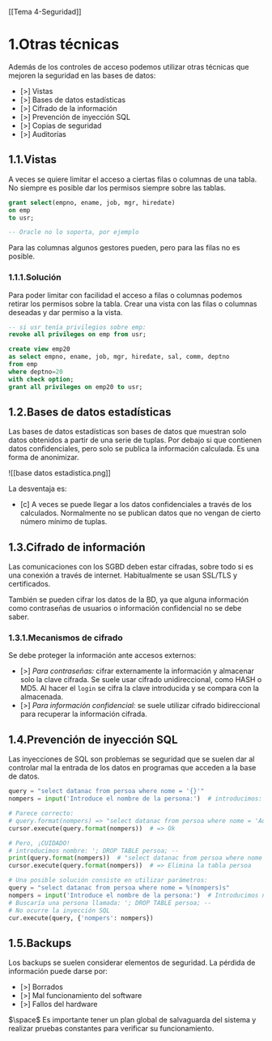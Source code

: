 [[Tema 4-Seguridad]]

# 1.Otras técnicas
Además de los controles de acceso podemos utilizar otras técnicas que mejoren la seguridad en las bases de datos:
+ [>] Vistas
+ [>] Bases de datos estadísticas
+ [>] Cifrado de la información
+ [>] Prevención de inyección SQL
+ [>] Copias de seguridad
+ [>] Auditorías

## 1.1.Vistas
A veces se quiere limitar el acceso a ciertas filas o columnas de una tabla. No siempre es posible dar los permisos siempre sobre las tablas.

```sql
grant select(empno, ename, job, mgr, hiredate)
on emp
to usr;

-- Oracle no lo soporta, por ejemplo
```

Para las columnas algunos gestores pueden, pero para las filas no es posible.

### 1.1.1.Solución
Para poder limitar con facilidad el acceso a filas o columnas podemos retirar los permisos sobre la tabla. Crear una vista con las filas o columnas deseadas y dar permiso a la vista.

```sql
-- si usr tenía privilegios sobre emp:
revoke all privileges on emp from usr;

create view emp20
as select empno, ename, job, mgr, hiredate, sal, comm, deptno
from emp
where deptno=20
with check option;
grant all privileges on emp20 to usr;
```

## 1.2.Bases de datos estadísticas
Las bases de datos estadísticas son bases de datos que muestran solo datos obtenidos a partir de una serie de tuplas. Por debajo si que contienen datos confidenciales, pero solo se publica la información calculada. Es una forma de anonimizar.

![[base datos estadistica.png]]

La desventaja es:
+ [c] A veces se puede llegar a los datos confidenciales a través de los calculados. Normalmente no se publican datos que no vengan de cierto número mínimo de tuplas.

## 1.3.Cifrado de información
Las comunicaciones con los SGBD deben estar cifradas, sobre todo si es una conexión a través de internet. Habitualmente se usan SSL/TLS y certificados.

También se pueden cifrar los datos de la BD, ya que alguna información como contraseñas de usuarios o información confidencial no se debe saber.

### 1.3.1.Mecanismos de cifrado
Se debe proteger la información ante accesos externos:
+ [>] *Para contraseñas:* cifrar externamente la información y almacenar solo la clave cifrada. Se suele usar cifrado unidireccional, como HASH o MD5. Al hacer el `login` se cifra la clave introducida y se compara con la almacenada.
+ [>] *Para información confidencial:* se suele utilizar cifrado bidireccional para recuperar la información cifrada.

## 1.4.Prevención de inyección SQL
Las inyecciones de SQL son problemas se seguridad que se suelen dar al controlar mal la entrada de los datos en programas que acceden a la base de datos. 

```python
query = "select datanac from persoa where nome = '{}'"
nompers = input('Introduce el nombre de la persona:')  # introducimos: Ada Lovelace

# Parece correcto:
# query.format(nompers) => "select datanac from persoa where nome = 'Ada Lovelace'"
cursor.execute(query.format(nompers))  # => Ok

# Pero, ¡CUIDADO!
# introducimos nombre: '; DROP TABLE persoa; --
print(query.format(nompers))  # "select datanac from persoa where nome = ''; DROP TABLE persoa; --'"
cursor.execute(query.format(nompers))  # => Elimina la tabla persoa

# Una posible solución consiste en utilizar parámetros:
query = "select datanac from persoa where nome = %(nompers)s"
nompers = input('Introduce el nombre de la persona:')  # Introducimos nombre: '; DROP TABLE persoa; --
# Buscaría una persona llamada: '; DROP TABLE persoa; --
# No ocurre la inyección SQL
cur.execute(query, {'nompers': nompers})
```

## 1.5.Backups
Los backups se suelen considerar elementos de seguridad. La pérdida de información puede darse por:
+ [>] Borrados
+ [>] Mal funcionamiento del software
+ [>] Fallos del hardware

$\space$
Es importante tener un plan global de salvaguarda del sistema y realizar pruebas constantes para verificar su funcionamiento.